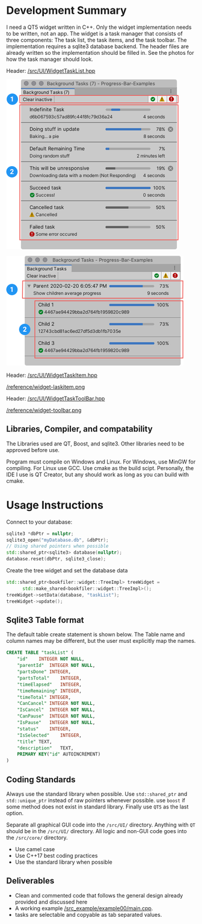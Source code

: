 # Development Summary

I need a QT5 widget written in C++. Only the widget implementation needs to be written, not an app. The widget is a task manager that consists of three components: The task list, the task items, and the task toolbar. The implementation requires a sqlite3 database backend. The header files are already written so the implementation should be filled in. See the photos for how the task manager should look.

Header: [/src/UI/WidgetTaskList.hpp](/src/UI/WidgetTaskList.hpp)

![/reference/widget-overview.png](/reference/widget-overview.png?raw=true)

![/reference/widget-tasklist-subtasks.png](/reference/widget-tasklist-subtasks.png?raw=true)

Header: [/src/UI/WidgetTaskItem.hpp](/src/UI/WidgetTaskItem.hpp)

[/reference/widget-laskitem.png](/reference/widget-laskitem.png)

Header: [/src/UI/WidgetTaskToolBar.hpp](/src/UI/WidgetTaskToolBar.hpp)

[/reference/widget-toolbar.png](/reference/widget-toolbar.png)

## Libraries, Compiler, and compatability

The Libraries used are QT, Boost, and sqlite3. Other libraries need to be approved before use.

Program must compile on Windows and Linux. For Windows, use MinGW for compiling. For Linux use GCC. Use cmake as the build scipt. Personally, the IDE I use is QT Creator, but any should work as long as you can build with cmake.

# Usage Instructions

Connect to your database:
```cpp
sqlite3 *dbPtr = nullptr;
sqlite3_open("myDatabase.db", &dbPtr);
// Using shared pointers when possible
std::shared_ptr<sqlite3> database(nullptr);
database.reset(dbPtr, sqlite3_close);
```

Create the tree widget and set the database data
```cpp
std::shared_ptr<bookfiler::widget::TreeImpl> treeWidget =
      std::make_shared<bookfiler::widget::TreeImpl>();
treeWidget->setData(database, "taskList");
treeWidget->update();
```

## Sqlite3 Table format
The default table create statement is shown below. The Table name and column names may be different, but the user must explicitly map the names.
```sql
CREATE TABLE "taskList" (
	"id"	INTEGER NOT NULL,
	"parentId"	INTEGER NOT NULL,
	"partsDone"	INTEGER,
	"partsTotal"	INTEGER,
	"timeElapsed"	INTEGER,
	"timeRemaining"	INTEGER,
	"timeTotal"	INTEGER,
	"CanCancel"	INTEGER NOT NULL,
	"IsCancel"	INTEGER NOT NULL,
	"CanPause"	INTEGER NOT NULL,
	"IsPause"	INTEGER NOT NULL,
	"status"	INTEGER,
	"IsSelected"	INTEGER,
	"title"	TEXT,
	"description"	TEXT,
	PRIMARY KEY("id" AUTOINCREMENT)
)
```

## Coding Standards
Always use the standard library when possible. Use `std::shared_ptr` and `std::unique_ptr` instead of raw pointers whenever possible. use `boost` if some method does not exist in standard library. Finally use `QT5` as the last option.

Separate all graphical GUI code into the `/src/UI/` directory. Anything with `QT` should be in the `/src/UI/` directory. All logic and non-GUI code goes into the `/src/core/` directory.

* Use camel case
* Use C++17 best coding practices
* Use the standard library when possible

## Deliverables

* Clean and commented code that follows the general design already provided and discussed here
* A working example [/src_example/example00/main.cpp](/src_example/example00/main.cpp).
* tasks are selectable and copyable as tab separated values.

